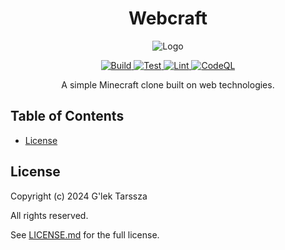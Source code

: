 <h1 align="center">
    Webcraft
</h1>
<p align="center">
    <img src="https://github.com/glektarssza/webcraft/blob/master/logo.png?raw=true" alt="Logo" />
</p>
<p align="center">
    <a href="https://github.com/glektarssza/webcraft/actions/workflows/build.yaml">
        <img src="https://github.com/glektarssza/webcraft/actions/workflows/build.yaml/badge.svg" alt="Build" />
    </a>
    <a href="https://github.com/glektarssza/webcraft/actions/workflows/test.yaml">
        <img src="https://github.com/glektarssza/webcraft/actions/workflows/test.yaml/badge.svg" alt="Test" />
    </a>
    <a href="https://github.com/glektarssza/webcraft/actions/workflows/lint.yaml">
        <img src="https://github.com/glektarssza/webcraft/actions/workflows/lint.yaml/badge.svg" alt="Lint" />
    </a>
    <a href="https://github.com/glektarssza/webcraft/actions/workflows/codeql.yaml">
        <img src="https://github.com/glektarssza/webcraft/actions/workflows/codeql.yaml/badge.svg" alt="CodeQL" />
    </a>
</p>
<p  align="center">
    A simple Minecraft clone built on web technologies.
</p>

<!-- omit in toc -->
## Table of Contents ##

* [License](#license)

## License ##

Copyright (c) 2024 G'lek Tarssza

All rights reserved.

See [LICENSE.md](LICENSE.md) for the full license.
